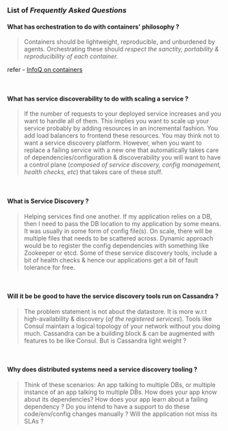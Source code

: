 ### List of *Frequently Asked Questions*


#### What has orchestration to do with containers' philosophy ?

> Containers should be lightweight, reproducible, and unburdened by agents. Orchestrating
these should *respect the sanctity, portability & reproducibility of each container.*

refer - [InfoQ on containers](http://www.infoq.com/resource/minibooks/emag-container-technology/en/pdf/Exploring-Container-Technology-in-the-Real-World-eMag.pdf)

<br />

#### What has service discoverability to do with scaling a service ?

> If the number of requests to your deployed service increases and you want to handle 
all of them. This implies you want to scale up your service probably by adding resources
in an incremental fashion. You add load balancers to frontend these resources. You may think
not to want a service discovery platform. However, when you want to replace a failing
service with a new one that automatically takes care of dependencies/configuration & 
discoverability you will want to have a control plane (*composed of service discovery, 
config management, health checks, etc*) that takes care of these stuff.

<br />

#### What is Service Discovery ?

> Helping services find one another. If my application relies on a DB, then I need 
to pass the DB location to my application by some means. It was usually in some form 
of config file(s). On scale, there will be multiple files that needs to be scattered across.
Dynamic approach would be to register the config dependencies with something like Zookeeper 
or etcd. Some of these service discovery tools, include a bit of health checks & hence our
applications get a bit of fault tolerance for free.

<br />

#### Will it be be good to have the service discovery tools run on Cassandra ?

> The problem statement is not about the datastore. It is more w.r.t high-availability &
discovery (*of the registered services*). Tools like Consul maintain a logical topology 
of your network without you doing much. Cassandra can be a building block & can be 
augmented with features to be like Consul. But is Cassandra light weight ?

<br />

#### Why does distributed systems need a service discovery tooling ?

> Think of these scenarios: An app talking to multiple DBs, or multiple instance of an app
talking to multiple DBs. How does your app know about its dependencies? How does your app
learn about a failing dependency ? Do you intend to have a support to do these code/env/config
changes manually ? Will the application not miss its SLAs ?
